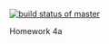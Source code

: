 [![build status of master](https://travis-ci.com/slopiano/ClassAssignments.svg?branch=master)](https://travis-ci.com/slopiano/ClassAssignments)

Homework 4a